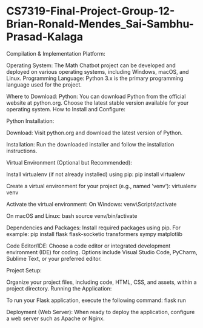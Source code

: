 # CS7319-Final-Project-Group-12-Brian-Ronald-Mendes_Sai-Sambhu-Prasad-Kalaga
Compilation & Implementation Platform:

Operating System: The Math Chatbot project can be developed and deployed on various operating systems, including Windows, macOS, and Linux.
Programming Language: Python 3.x is the primary programming language used for the project.

Where to Download:
Python: You can download Python from the official website at python.org. Choose the latest stable version available for your operating system.
How to Install and Configure:

Python Installation:

Download: Visit python.org and download the latest version of Python.

Installation: Run the downloaded installer and follow the installation instructions.

Virtual Environment (Optional but Recommended):

Install virtualenv (if not already installed) using pip:
pip install virtualenv

Create a virtual environment for your project (e.g., named 'venv'):
virtualenv venv

Activate the virtual environment:
On Windows:
venv\Scripts\activate

On macOS and Linux:
bash
source venv/bin/activate

Dependencies and Packages:
Install required packages using pip. For example:
pip install flask flask-socketio transformers sympy matplotlib

Code Editor/IDE:
Choose a code editor or integrated development environment (IDE) for coding. Options include Visual Studio Code, PyCharm, Sublime Text, or your preferred editor.

Project Setup:

Organize your project files, including code, HTML, CSS, and assets, within a project directory.
Running the Application:

To run your Flask application, execute the following command:
flask run

Deployment (Web Server):
When ready to deploy the application, configure a web server such as Apache or Nginx. 
